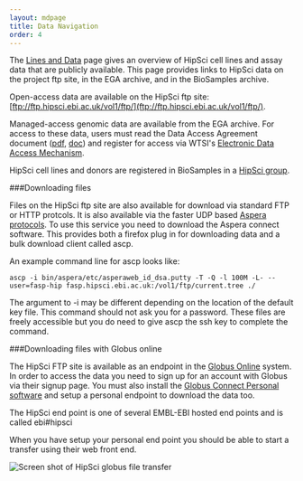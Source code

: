 ```yaml
---
layout: mdpage
title: Data Navigation
order: 4
---
```


The [Lines and Data](http://www.hipsci.org/lines/) page gives an overview of
HipSci cell lines and assay data that are publicly available. This page
provides links to HipSci data on the project ftp site, in the EGA archive, and
in the BioSamples archive.

Open-access data are available on the HipSci ftp site:
[ftp://ftp.hipsci.ebi.ac.uk/vol1/ftp/](ftp://ftp.hipsci.ebi.ac.uk/vol1/ftp/).

Managed-access genomic data are available from the EGA archive. For access to
these data, users must read the Data Access Agreement document ([pdf]({{site.baseurl}}/documents/HipSci_Normals_DAA_v3.2_form.pdf), [doc]({{site.baseurl}}/documents/HipSci_Normals_DAA_v3.2_form.doc)) and
register for access via WTSI's [Electronic Data Access Mechanism](https://www.sanger.ac.uk/legal/DAA/MasterController).

HipSci cell lines and donors are registered in BioSamples in a [HipSci group](http://www.ebi.ac.uk/biosamples/group/SAMEG120702).

###Downloading files

Files on the HipSci ftp site are also available for download via standard FTP
or HTTP protcols. It is also available via the faster UDP based
[Aspera protocols](http://asperasoft.com/software/transfer-clients/connect-web-browser-plug-in/).
To use this service you need to download the Aspera connect
software. This provides both a firefox plug in for downloading data and a bulk
download client called ascp.

An example command line for ascp looks like:

``ascp -i bin/aspera/etc/asperaweb_id_dsa.putty -T -Q -l 100M -L- --user=fasp-hip
fasp.hipsci.ebi.ac.uk:/vol1/ftp/current.tree ./ ``

The argument to -i may be different depending on the location of the default
key file. This command should not ask you for a password. These files are
freely accessible but you do need to give ascp the ssh key to complete the
command.

###Downloading files with Globus online

The HipSci FTP site is available as an endpoint in the [Globus Online](https://www.globus.org/) system.
In order to access the data you need to sign up for an account with Globus via
their signup page. You must also install the [Globus Connect Personal software](https://support.globus.org/entries/24044351)
and setup a personal endpoint to download the data too.

The HipSci end point is one of several EMBL-EBI hosted end points and is called
ebi#hipsci

When you have setup your personal end point you should be able to start a
transfer using their web front end.

![Screen shot of HipSci globus file transfer]({{site.baseurl}}/img/globus_screen_shot.png)
